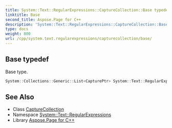 ```yaml
---
title: System::Text::RegularExpressions::CaptureCollection::Base typedef
linktitle: Base
second_title: Aspose.Page for C++
description: 'System::Text::RegularExpressions::CaptureCollection::Base typedef. Base type in C++.'
type: docs
weight: 800
url: /cpp/system.text.regularexpressions/capturecollection/base/
---
```

## Base typedef


Base type.

```cpp
System::Collections::Generic::List<CapturePtr> System::Text::RegularExpressions::CaptureCollection::Base
```

## See Also

* Class [CaptureCollection](../)
* Namespace [System::Text::RegularExpressions](../../)
* Library [Aspose.Page for C++](../../../)
